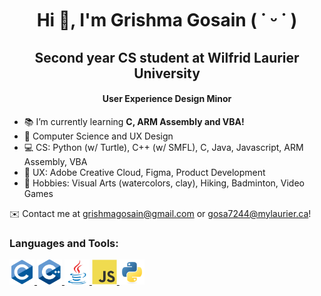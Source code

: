 <h1 align="center">Hi 👋, I'm Grishma Gosain ( ˙ ᵕ ˙ )</h1>
<h2 align="center">Second year CS student at Wilfrid Laurier University</h2>
<h4 align="center">User Experience Design Minor</h4>

- 📚 I’m currently learning **C, ARM Assembly and VBA!**
- 💙 Computer Science and UX Design 
- 💻 CS: Python (w/ Turtle), C++ (w/ SMFL), C, Java, Javascript, ARM Assembly, VBA
- 📝 UX: Adobe Creative Cloud, Figma, Product Development 
- 🌿 Hobbies: Visual Arts (watercolors, clay), Hiking, Badminton, Video Games

✉️ Contact me at grishmagosain@gmail.com or gosa7244@mylaurier.ca!

<p align="left">
</p>
<h3 align="left">Languages and Tools:</h3>
<p align="left"> <a href="https://www.cprogramming.com/" target="_blank" rel="noreferrer"> <img src="https://raw.githubusercontent.com/devicons/devicon/master/icons/c/c-original.svg" alt="c" width="40" height="40"/> </a> <a href="https://www.w3schools.com/cpp/" target="_blank" rel="noreferrer"> <img src="https://raw.githubusercontent.com/devicons/devicon/master/icons/cplusplus/cplusplus-original.svg" alt="cplusplus" width="40" height="40"/> </a> <a href="https://www.java.com" target="_blank" rel="noreferrer"> <img src="https://raw.githubusercontent.com/devicons/devicon/master/icons/java/java-original.svg" alt="java" width="40" height="40"/> </a> <a href="https://developer.mozilla.org/en-US/docs/Web/JavaScript" target="_blank" rel="noreferrer"> <img src="https://raw.githubusercontent.com/devicons/devicon/master/icons/javascript/javascript-original.svg" alt="javascript" width="40" height="40"/>
</a> <a href="https://www.python.org" target="_blank" rel="noreferrer"> <img src="https://raw.githubusercontent.com/devicons/devicon/master/icons/python/python-original.svg" alt="python" width="40" height="40"/> </a> </p>
